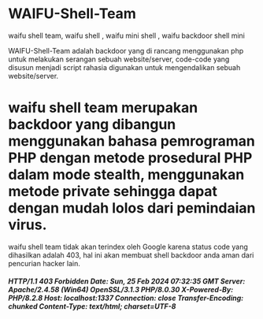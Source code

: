 # WAIFU-Shell-Team
waifu shell team, waifu shell , waifu mini shell , waifu backdoor shell mini

WAIFU-Shell-Team adalah backdoor yang di rancang menggunakan php untuk melakukan serangan sebuah website/server, code-code yang disusun menjadi script rahasia digunakan untuk mengendalikan sebuah website/server.
<h1>waifu shell team merupakan backdoor yang dibangun menggunakan bahasa pemrograman PHP dengan metode prosedural PHP dalam mode stealth, menggunakan metode private sehingga dapat dengan mudah lolos dari pemindaian virus.</h1>

waifu shell team tidak akan terindex oleh Google karena status code yang dihasilkan adalah 403, hal ini akan membuat shell backdoor anda aman dari pencurian hacker lain.


<h5>HTTP/1.1 403 Forbidden
Date: Sun, 25 Feb 2024 07:32:35 GMT
Server: Apache/2.4.58 (Win64) OpenSSL/3.1.3 PHP/8.0.30
X-Powered-By: PHP/8.2.8
Host: localhost:1337
Connection: close
Transfer-Encoding: chunked
Content-Type: text/html; charset=UTF-8
</h5>
